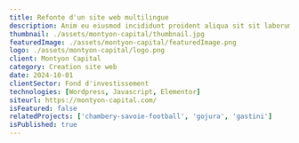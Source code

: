 ```yaml
---
title: Refonte d'un site web multilingue
description: Anim eu eiusmod incididunt proident aliqua sit sit laborum. Adipisicing ullamco do fugiat duis reprehenderit deserunt eiusmod quis aliquip elit pariatur.
thumbnail: ./assets/montyon-capital/thumbnail.jpg
featuredImage: ./assets/montyon-capital/featuredImage.png
logo: ./assets/montyon-capital/logo.png
client: Montyon Capital
category: Creation site web
date: 2024-10-01
clientSector: Fond d'investissement
technologies: [Wordpress, Javascript, Elementor]
siteurl: https://montyon-capital.com/
isFeatured: false
relatedProjects: ['chambery-savoie-football', 'gojura', 'gastini']
isPublished: true
---
```

